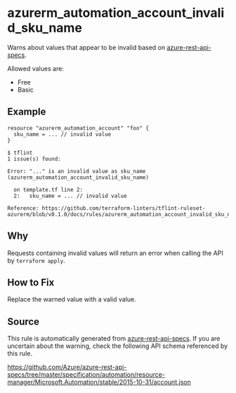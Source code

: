 <!--- This file generated by `tools/apispec-rule-gen/main.go`. DO NOT EDIT --->

# azurerm_automation_account_invalid_sku_name

Warns about values that appear to be invalid based on [azure-rest-api-specs](https://github.com/Azure/azure-rest-api-specs).

Allowed values are:
- Free
- Basic

## Example

```hcl
resource "azurerm_automation_account" "foo" {
  sku_name = ... // invalid value
}
```

```
$ tflint
1 issue(s) found:

Error: "..." is an invalid value as sku_name (azurerm_automation_account_invalid_sku_name)

  on template.tf line 2:
  2:   sku_name = ... // invalid value

Reference: https://github.com/terraform-linters/tflint-ruleset-azurerm/blob/v0.1.0/docs/rules/azurerm_automation_account_invalid_sku_name.md

```

## Why

Requests containing invalid values will return an error when calling the API by `terraform apply`.

## How to Fix

Replace the warned value with a valid value.

## Source

This rule is automatically generated from [azure-rest-api-specs](https://github.com/Azure/azure-rest-api-specs). If you are uncertain about the warning, check the following API schema referenced by this rule.

https://github.com/Azure/azure-rest-api-specs/tree/master/specification/automation/resource-manager/Microsoft.Automation/stable/2015-10-31/account.json
